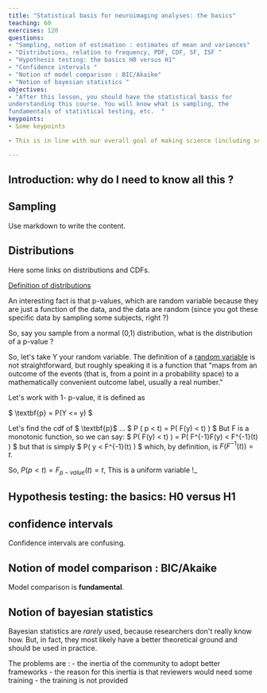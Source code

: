 ```yaml
---
title: "Statistical basis for neuroimaging analyses: the basics"
teaching: 60 
exercises: 120 
questions: 
- "Sampling, notion of estimation : estimates of mean and variances"
- "Distributions, relation to frequency, PDF, CDF, SF, ISF "
- "Hypothesis testing: the basics H0 versus H1"
- "Confidence intervals "
- "Notion of model comparison : BIC/Akaike"
- "Notion of bayesian statistics " 
objectives:
- "After this lesson, you should have the statistical basis for 
understanding this course. You will know what is sampling, the 
fundamentals of statistical testing, etc.  "
keypoints:
- Some keypoints

- This is in line with our overall goal of making science (including scientific training) more open.

---
```


## Introduction: why do I need to know all this ? 

## Sampling 

Use markdown to write the content.

## Distributions 

Here some links on distributions and CDFs. 

[Definition of distributions](https://en.wikipedia.org/wiki/Probability_distribution)


An interesting fact is that p-values, which are random variable because they are 
just a function of the data, and the data are random (since you got these specific
data by sampling some subjects, right ?)

So, say you sample from a normal (0,1) distribution, what is the distribution of a p-value ?

So, let's take Y your random variable. The definition of a [random variable](https://en.wikipedia.org/wiki/Random_variable) is not straightforward, but roughly speaking it is a function that "maps from an outcome of the events (that is, from a point in a probability space) to a mathematically convenient outcome label, usually a real number." 

Let's work with 1- p-value, it is defined as 

$ \textbf{p} = P(Y <= y) $

Let's find the cdf of $ \textbf{p}$ ...
$ P ( p < t) = P( F(y) < t) ) $
But F is a monotonic function, so we can say: 
$  P( F(y) < t) ) = P( F^{-1}F(y) < F^{-1}(t) )  $
but that is simply
$  P( y < F^{-1}(t) )  $
which, by definition, is $F(F^{-1}(t)) = t$.

So, $P( p < t) = F_{p-value}(t) =  t$,
This is a uniform variable !_


## Hypothesis testing: the basics: H0 versus H1

 
## confidence intervals

Confidence intervals are confusing. 

## Notion of model comparison : BIC/Akaike

Model comparison is **fundamental**. 


## Notion of bayesian statistics  

Bayesian statistics are *rarely* used, because researchers don't really know how. But, in 
fact, they  most likely have a better theoretical ground and should be used in practice. 

The problems are :
	- the inertia of the community to adopt better frameworks
	- the reason for this inertia is that reviewers would need some training 
	- the training is not provided

 



